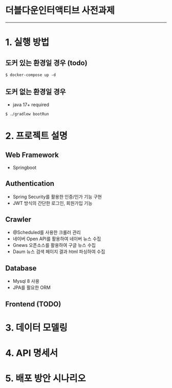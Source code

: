# 더블다운인터액티브 사전과제

--- 

# 1. 실행 방법

## 도커 있는 환경일 경우 (todo)

```agsl
$ docker-compose up -d
```

## 도커 없는 환경일 경우
- java 17+ required
```agsl
$ ./gradlew bootRun
```

# 2. 프로젝트 설명
## Web Framework
- Springboot

## Authentication
- Spring Security를 활용한 인증/인가 기능 구현
- JWT 방식의 간단한 로그인, 회원가입 기능

## Crawler
- @Scheduled를 사용한 크롤러 관리 
- 네이버 Open API를 활용하여 네이버 뉴스 수집
- Gnews 오픈소스를 활용하여 구글 뉴스 수집
- Daum 뉴스 검색 페이지 결과 html 파싱하여 수집

## Database
- Mysql 8 사용
- JPA를 활요한 ORM

## Frontend (TODO)

# 3. 데이터 모델링

# 4. API 명세서

# 5. 배포 방안 시나리오

